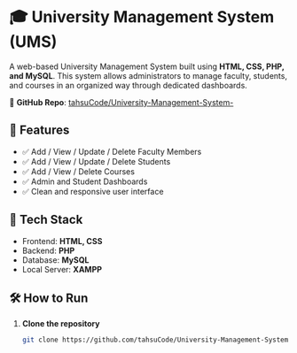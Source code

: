 # 🎓 University Management System (UMS)

A web-based University Management System built using **HTML, CSS, PHP, and MySQL**. This system allows administrators to manage faculty, students, and courses in an organized way through dedicated dashboards.

🔗 **GitHub Repo**: [tahsuCode/University-Management-System-](https://github.com/tahsuCode/University-Management-System-)

## 🚀 Features

- ✅ Add / View / Update / Delete Faculty Members
- ✅ Add / View / Update / Delete Students
- ✅ Add / View / Delete Courses
- ✅ Admin and Student Dashboards
- ✅ Clean and responsive user interface

## 🧰 Tech Stack

- Frontend: **HTML, CSS**
- Backend: **PHP**
- Database: **MySQL**
- Local Server: **XAMPP**

## 🛠️ How to Run

1. **Clone the repository**
   ```bash
   git clone https://github.com/tahsuCode/University-Management-System-.git
